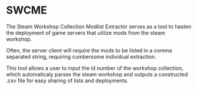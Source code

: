 # SWCME
The Steam Workshop Collection Modlist Extractor serves as a tool to hasten the deployment of game servers that utilize mods from the steam workshop.

Often, the server client will require the mods to be listed in a comma separated string, requiring cumbersome individual extraction.

This tool allows a user to input the id number of the workshop collection, which automaticaly parses the steam workshop and outputs a constructed .csv file for easy sharing of lists and deployments. 


